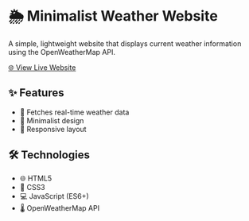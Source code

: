 # 🌦️ Minimalist Weather Website

A simple, lightweight website that displays current weather information using the OpenWeatherMap API.

[🌐 View Live Website](https://hblake3.github.io/WeatherData/)

## ✨ Features

- 🔄 Fetches real-time weather data
- 🎨 Minimalist design
- 📱 Responsive layout

## 🛠️ Technologies

- 🌐 HTML5
- 🎨 CSS3
- 💻 JavaScript (ES6+)
- 🌡️ OpenWeatherMap API
